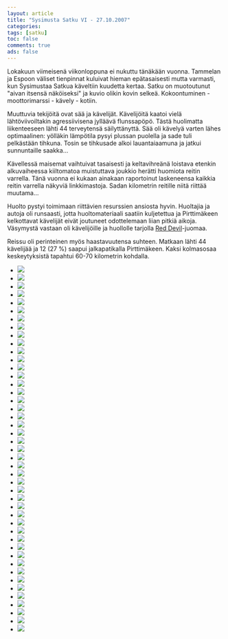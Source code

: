 ```yaml
---
layout: article 
title: "Sysimusta Satku VI - 27.10.2007" 
categories: 
tags: [satku]
toc: false 
comments: true 
ads: false 
---
```


Lokakuun viimeisenä viikonloppuna ei nukuttu tänäkään vuonna. Tammelan
ja Espoon väliset tienpinnat kuluivat hieman epätasaisesti mutta
varmasti, kun Sysimustaa Satkua käveltiin kuudetta kertaa. Satku on
muotoutunut "aivan itsensä näköiseksi" ja kuvio olikin kovin selkeä.
Kokoontuminen - moottorimarssi - kävely - kotiin.

Muuttuvia tekijöitä ovat sää ja kävelijät. Kävelijöitä kaatoi vielä
lähtöviivoiltakin agressiivisena jylläävä flunssapöpö. Tästä huolimatta
liikenteeseen lähti 44 terveytensä säilyttänyttä. Sää oli kävelyä varten
lähes optimaalinen: yölläkin lämpötila pysyi plussan puolella ja sade
tuli pelkästään tihkuna. Tosin se tihkusade alkoi lauantaiaamuna ja
jatkui sunnuntaille saakka...

Kävellessä maisemat vaihtuivat tasaisesti ja keltavihreänä loistava
etenkin alkuvaiheessa kiiltomatoa muistuttava joukkio herätti huomiota
reitin varrella. Tänä vuonna ei kukaan ainakaan raportoinut laskeneensa
kaikkia reitin varrella näkyviä linkkimastoja. Sadan kilometrin reitille
niitä riittää muutama...

Huolto pystyi toimimaan riittävien resurssien ansiosta hyvin. Huoltajia
ja autoja oli runsaasti, jotta huoltomateriaali saatiin kuljetettua ja
Pirttimäkeen kelkottavat kävelijät eivät joutuneet odottelemaan liian
pitkiä aikoja. Väsymystä vastaan oli kävelijöille ja huollolle tarjolla
[Red Devil](http://www.reddevil.fi/)-juomaa.

Reissu oli perinteinen myös haastavuutensa suhteen. Matkaan lähti 44
kävelijää ja 12 (27 %) saapui jalkapatikalla Pirttimäkeen. Kaksi
kolmasosaa keskeytyksistä tapahtui 60-70 kilometrin kohdalla.

<div class="image-gallery" markdown="1">

-   [![](/images/sysimusta-satku-6/Thumbnails/001.jpg)](/images/sysimusta-satku-6/001.jpg)
-   [![](/images/sysimusta-satku-6/Thumbnails/002.jpg)](/images/sysimusta-satku-6/002.jpg)
-   [![](/images/sysimusta-satku-6/Thumbnails/003.jpg)](/images/sysimusta-satku-6/003.jpg)
-   [![](/images/sysimusta-satku-6/Thumbnails/004.jpg)](/images/sysimusta-satku-6/004.jpg)
-   [![](/images/sysimusta-satku-6/Thumbnails/005.jpg)](/images/sysimusta-satku-6/005.jpg)
-   [![](/images/sysimusta-satku-6/Thumbnails/006.jpg)](/images/sysimusta-satku-6/006.jpg)
-   [![](/images/sysimusta-satku-6/Thumbnails/007.jpg)](/images/sysimusta-satku-6/007.jpg)
-   [![](/images/sysimusta-satku-6/Thumbnails/008.jpg)](/images/sysimusta-satku-6/008.jpg)
-   [![](/images/sysimusta-satku-6/Thumbnails/009.jpg)](/images/sysimusta-satku-6/009.jpg)
-   [![](/images/sysimusta-satku-6/Thumbnails/010.jpg)](/images/sysimusta-satku-6/010.jpg)
-   [![](/images/sysimusta-satku-6/Thumbnails/012.jpg)](/images/sysimusta-satku-6/012.jpg)
-   [![](/images/sysimusta-satku-6/Thumbnails/013.jpg)](/images/sysimusta-satku-6/013.jpg)
-   [![](/images/sysimusta-satku-6/Thumbnails/014.jpg)](/images/sysimusta-satku-6/014.jpg)
-   [![](/images/sysimusta-satku-6/Thumbnails/015.jpg)](/images/sysimusta-satku-6/015.jpg)
-   [![](/images/sysimusta-satku-6/Thumbnails/016.jpg)](/images/sysimusta-satku-6/016.jpg)
-   [![](/images/sysimusta-satku-6/Thumbnails/017.jpg)](/images/sysimusta-satku-6/017.jpg)
-   [![](/images/sysimusta-satku-6/Thumbnails/018.jpg)](/images/sysimusta-satku-6/018.jpg)
-   [![](/images/sysimusta-satku-6/Thumbnails/019.jpg)](/images/sysimusta-satku-6/019.jpg)
-   [![](/images/sysimusta-satku-6/Thumbnails/020.jpg)](/images/sysimusta-satku-6/020.jpg)
-   [![](/images/sysimusta-satku-6/Thumbnails/021.jpg)](/images/sysimusta-satku-6/021.jpg)
-   [![](/images/sysimusta-satku-6/Thumbnails/022.jpg)](/images/sysimusta-satku-6/022.jpg)
-   [![](/images/sysimusta-satku-6/Thumbnails/023.jpg)](/images/sysimusta-satku-6/023.jpg)
-   [![](/images/sysimusta-satku-6/Thumbnails/024.jpg)](/images/sysimusta-satku-6/024.jpg)
-   [![](/images/sysimusta-satku-6/Thumbnails/025.jpg)](/images/sysimusta-satku-6/025.jpg)
-   [![](/images/sysimusta-satku-6/Thumbnails/026.jpg)](/images/sysimusta-satku-6/026.jpg)
-   [![](/images/sysimusta-satku-6/Thumbnails/027.jpg)](/images/sysimusta-satku-6/027.jpg)
-   [![](/images/sysimusta-satku-6/Thumbnails/028.jpg)](/images/sysimusta-satku-6/028.jpg)
-   [![](/images/sysimusta-satku-6/Thumbnails/029.jpg)](/images/sysimusta-satku-6/029.jpg)
-   [![](/images/sysimusta-satku-6/Thumbnails/030.jpg)](/images/sysimusta-satku-6/030.jpg)
-   [![](/images/sysimusta-satku-6/Thumbnails/031.jpg)](/images/sysimusta-satku-6/031.jpg)
-   [![](/images/sysimusta-satku-6/Thumbnails/032.jpg)](/images/sysimusta-satku-6/032.jpg)
-   [![](/images/sysimusta-satku-6/Thumbnails/033.jpg)](/images/sysimusta-satku-6/033.jpg)
-   [![](/images/sysimusta-satku-6/Thumbnails/034.jpg)](/images/sysimusta-satku-6/034.jpg)
-   [![](/images/sysimusta-satku-6/Thumbnails/035.jpg)](/images/sysimusta-satku-6/035.jpg)
-   [![](/images/sysimusta-satku-6/Thumbnails/036.jpg)](/images/sysimusta-satku-6/036.jpg)
-   [![](/images/sysimusta-satku-6/Thumbnails/037.jpg)](/images/sysimusta-satku-6/037.jpg)
-   [![](/images/sysimusta-satku-6/Thumbnails/038.jpg)](/images/sysimusta-satku-6/038.jpg)
-   [![](/images/sysimusta-satku-6/Thumbnails/039.jpg)](/images/sysimusta-satku-6/039.jpg)
-   [![](/images/sysimusta-satku-6/Thumbnails/040.jpg)](/images/sysimusta-satku-6/040.jpg)
-   [![](/images/sysimusta-satku-6/Thumbnails/041.jpg)](/images/sysimusta-satku-6/041.jpg)
-   [![](/images/sysimusta-satku-6/Thumbnails/042.jpg)](/images/sysimusta-satku-6/042.jpg)
-   [![](/images/sysimusta-satku-6/Thumbnails/043.jpg)](/images/sysimusta-satku-6/043.jpg)
-   [![](/images/sysimusta-satku-6/Thumbnails/044.jpg)](/images/sysimusta-satku-6/044.jpg)
-   [![](/images/sysimusta-satku-6/Thumbnails/045.jpg)](/images/sysimusta-satku-6/045.jpg)
-   [![](/images/sysimusta-satku-6/Thumbnails/046.jpg)](/images/sysimusta-satku-6/046.jpg)

</div>
